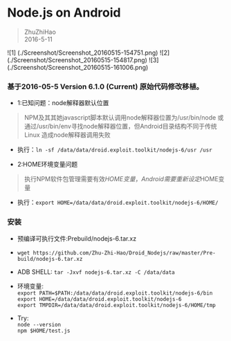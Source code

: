 Node.js on Android
==================
> ZhuZhiHao  
> 2016-5-11  


![1] (./Screenshot/Screenshot_20160515-154751.png)
![2] (./Screenshot/Screenshot_20160515-154817.png)
![3] (./Screenshot/Screenshot_20160515-161006.png)

### 基于2016-05-5 Version 6.1.0 (Current) 原始代码修改移植。

- 1:已知问题：node解释器默认位置  
> NPM及其其她javascript脚本默认调用node解释器位置为/usr/bin/node 或通过/usr/bin/env寻找node解释器位置，但Android目录结构不同于传统Linux
造成node解释器调用失败  
- 执行：```ln -sf /data/data/droid.exploit.toolkit/nodejs-6/usr /usr```

- 2:HOME环境变量问题  
> 执行NPM软件包管理需要有效$HOME变量，Android需要重新设定$HOME变量  
- 执行：```export HOME=/data/data/droid.exploit.toolkit/nodejs-6/HOME/```


### 安装
- 预编译可执行文件:Prebuild/nodejs-6.tar.xz 

- `wget https://github.com/Zhu-Zhi-Hao/Droid_Nodejs/raw/master/Pre-build/nodejs-6.tar.xz`

- ADB SHELL:
 	`tar -Jxvf nodejs-6.tar.xz -C /data/data`

- 环境变量:  
         `export PATH=$PATH:/data/data/droid.exploit.toolkit/nodejs-6/bin`    
         `export HOME=/data/data/droid.exploit.toolkit/nodejs-6`  
         `export TMPDIR=/data/data/droid.exploit.toolkit/nodejs-6/HOME/tmp`    
- Try:  
        `node --version`  
        `npm $HOME/test.js` 

